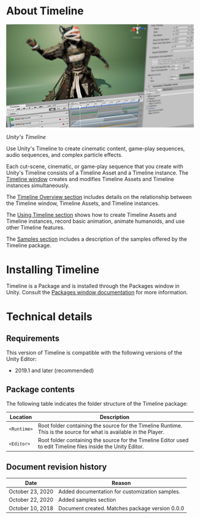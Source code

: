# About Timeline

![Unity's Timeline](images/timeline_splash.png)

_Unity's Timeline_

Use Unity's Timeline to create cinematic content, game-play sequences, audio sequences, and complex particle effects.

Each cut-scene, cinematic, or game-play sequence that you create with Unity's Timeline consists of a Timeline Asset and
a Timeline instance. The [Timeline window](tl_window.md) creates and modifies Timeline Assets and Timeline instances
simultaneously.

The [Timeline Overview section](tl_about.md) includes details on the relationship between the Timeline window, Timeline
Assets, and Timeline instances.

The [Using Timeline section](wf_about.md) shows how to create Timeline Assets and Timeline instances, record basic
animation, animate humanoids, and use other Timeline features.

The [Samples section](smpl_about.md) includes a description of the samples offered by the Timeline package.

# Installing Timeline

Timeline is a Package and is installed through the Packages window in Unity. Consult
the [Packages window documentation](https://docs.unity3d.com/Manual/upm-ui.html) for more information.

# Technical details

## Requirements

This version of Timeline is compatible with the following versions of the Unity Editor:

* 2019.1 and later (recommended)

## Package contents

The following table indicates the folder structure of the Timeline package:

| Location    | Description                                                                                                         |
|-------------|---------------------------------------------------------------------------------------------------------------------|
| `<Runtime>` | Root folder containing the source for the Timeline Runtime. This is the source for what is available in the Player. |
| `<Editor>`  | Root folder containing the source for the Timeline Editor used to edit Timeline files inside the Unity Editor.      |

## Document revision history

| Date             | Reason                                          |
|------------------|-------------------------------------------------|
| October 23, 2020 | Added documentation for customization samples.  |
| October 22, 2020 | Added samples section                           |
| October 10, 2018 | Document created. Matches package version 0.0.0 |

